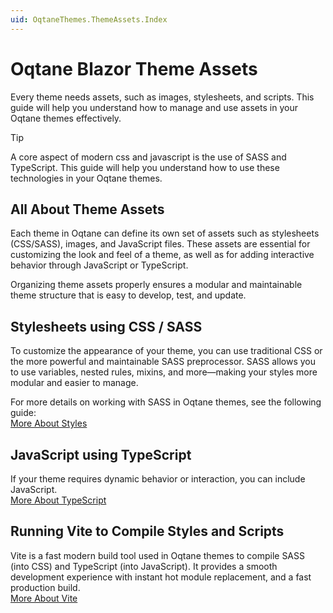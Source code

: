 ```yaml
---
uid: OqtaneThemes.ThemeAssets.Index
---
```


# Oqtane Blazor Theme Assets

Every theme needs assets, such as images, stylesheets, and scripts.
This guide will help you understand how to manage and use assets in your Oqtane themes effectively.

> [!TIP]
> A core aspect of modern css and javascript is the use of SASS and TypeScript.
> This guide will help you understand how to use these technologies in your Oqtane themes.

## All About Theme Assets

Each theme in Oqtane can define its own set of assets such as stylesheets (CSS/SASS), images, and JavaScript files. These assets are essential for customizing the look and feel of a theme, as well as for adding interactive behavior through JavaScript or TypeScript.

Organizing theme assets properly ensures a modular and maintainable theme structure that is easy to develop, test, and update.

## Stylesheets using CSS / SASS

To customize the appearance of your theme, you can use traditional CSS or the more powerful and maintainable SASS preprocessor. SASS allows you to use variables, nested rules, mixins, and more—making your styles more modular and easier to manage.

For more details on working with SASS in Oqtane themes, see the following guide:  
[More About Styles](xref:OqtaneThemes.ThemeAssets.Sass.Index)

## JavaScript using TypeScript

If your theme requires dynamic behavior or interaction, you can include JavaScript.  
[More About TypeScript](xref:OqtaneThemes.ThemeAssets.Typescript.Index)

## Running Vite to Compile Styles and Scripts

Vite is a fast modern build tool used in Oqtane themes to compile SASS (into CSS) and TypeScript (into JavaScript). It provides a smooth development experience with instant hot module replacement, and a fast production build.  
[More About Vite](xref:OqtaneThemes.ThemeAssets.Vite.Index)